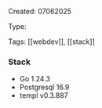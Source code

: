 Created: 07062025

Type:

Tags: [[webdev]], [[stack]]

### Stack

- Go 1.24.3
- Postgresql 16.9
- templ v0.3.887
